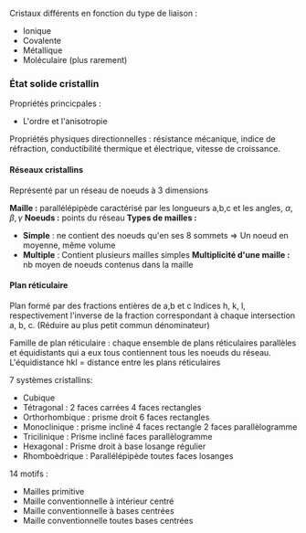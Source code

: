 
Cristaux différents en fonction du type de liaison :
* Ionique
* Covalente
* Métallique
* Moléculaire (plus rarement)

### État solide cristallin
Propriétés princicpales : 
* L'ordre et l'anisotropie

Propriétés physiques directionnelles : résistance mécanique, indice de réfraction, conductibilité thermique et électrique, vitesse de croissance.

#### Réseaux cristallins
Représenté par un réseau de noeuds à 3 dimensions

**Maille :** parallélépipède  caractérisé par les longueurs a,b,c et les angles, $\alpha, \beta, \gamma$
**Noeuds :**  points du réseau
**Types de mailles :**
* **Simple** : ne contient des noeuds qu'en ses 8 sommets => Un noeud en moyenne, même volume
* **Multiple** : Contient plusieurs mailles simples
**Multiplicité d'une maille :** nb moyen de noeuds contenus dans la maille


#### Plan réticulaire
Plan formé par des fractions entières de a,b et c
Indices h, k, l, respectivement l'inverse de la fraction correspondant  à chaque intersection a, b, c. (Réduire au plus petit commun dénominateur)

Famille de plan réticulaire : chaque ensemble de plans réticulaires parallèles et équidistants qui a eux tous contiennent tous les noeuds du réseau. 
L'équidistance hkl = distance entre les plans réticulaires

7 systèmes cristallins:
* Cubique
* Tétragonal : 2 faces carrées 4 faces rectangles
* Orthorhombique : prisme droit 6 faces rectangles
* Monoclinique : prisme incliné 4 faces rectangle 2 faces parallèlogramme
* Tricilinique : Prisme incliné  faces parallèlogramme
* Hexagonal : Prisme droit à base losange régulier
* Rhomboèdrique : Parallélépipède toutes faces losanges

14 motifs :
* Mailles primitive
* Maille conventionnelle à intérieur centré
* Maille conventionnelle à bases centrées
* Maille conventionnelle toutes bases centrées